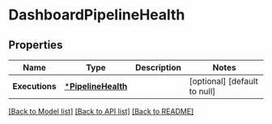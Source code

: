 # DashboardPipelineHealth

## Properties
Name | Type | Description | Notes
------------ | ------------- | ------------- | -------------
**Executions** | [***PipelineHealth**](PipelineHealth.md) |  | [optional] [default to null]

[[Back to Model list]](../README.md#documentation-for-models) [[Back to API list]](../README.md#documentation-for-api-endpoints) [[Back to README]](../README.md)

